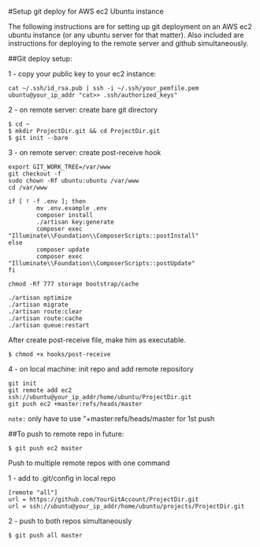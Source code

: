 #Setup git deploy for AWS ec2 Ubuntu instance

The following instructions are for setting up git deployment on an AWS ec2 ubuntu instance (or any ubuntu server for that matter). Also included are instructions for deploying to the remote server and github simultaneously.

##Git deploy setup:

1 - copy your public key to your ec2 instance:

```
cat ~/.ssh/id_rsa.pub | ssh -i ~/.ssh/your_pemfile.pem ubuntu@your_ip_addr "cat>> .ssh/authorized_keys"
```

2 - on remote server: create bare git directory
```
$ cd ~
$ mkdir ProjectDir.git && cd ProjectDir.git
$ git init --bare
```

3 - on remote server: create post-receive hook

```
export GIT_WORK_TREE=/var/www
git checkout -f
sudo chown -Rf ubuntu:ubuntu /var/www
cd /var/www

if [ ! -f .env ]; then
        mv .env.example .env
        composer install
        ./artisan key:generate
        composer exec "Illuminate\\Foundation\\ComposerScripts::postInstall"
else
        composer update
        composer exec "Illuminate\\Foundation\\ComposerScripts::postUpdate"
fi

chmod -Rf 777 storage bootstrap/cache

./artisan optimize
./artisan migrate
./artisan route:clear
./artisan route:cache
./artisan queue:restart
```

After create post-receive file, make him as executable.

```
$ chmod +x hooks/post-receive
```

4 - on local machine: init repo and add remote repository

```
git init
git remote add ec2 ssh://ubuntu@your_ip_addr/home/ubuntu/ProjectDir.git
git push ec2 +master:refs/heads/master
```

`note:` only have to use “+master:refs/heads/master for 1st push

##To push to remote repo in future:
```
$ git push ec2 master
```
Push to multiple remote repos with one command

1 - add to .git/config in local repo

```
[remote "all"]
url = https://github.com/YourGitAccount/ProjectDir.git
url = ssh://ubuntu@your_ip_addr/home/ubuntu/projects/ProjectDir.git
```

2 - push to both repos simultaneously

```
$ git push all master
```
